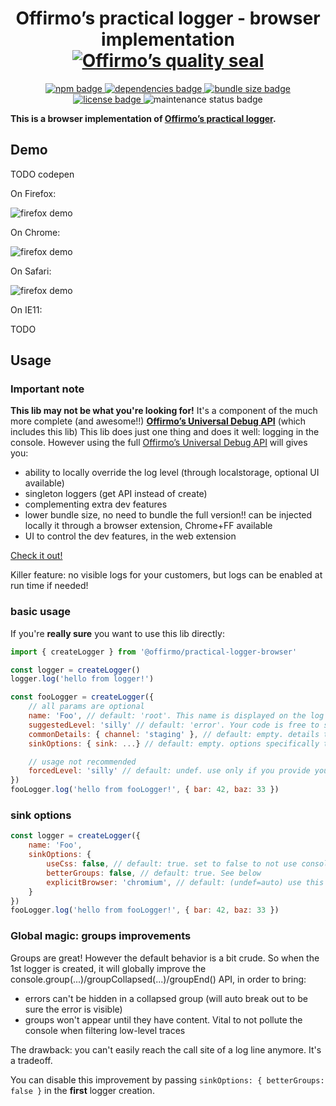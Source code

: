 
<h1 align="center">
	Offirmo’s practical logger - browser implementation<br>
	<a href="https://www.offirmo.net/offirmo-monorepo/0-doc/modules-directory/index.html">
		<img src="https://www.offirmo.net/offirmo-monorepo/0-doc/quality-seal/offirmos_quality_seal.svg" alt="Offirmo’s quality seal">
	</a>
</h1>

<p align="center">
	<a alt="npm package page"
	  href="https://www.npmjs.com/package/@offirmo/practical-logger-browser">
		<img alt="npm badge"
		  src="https://img.shields.io/npm/v/@offirmo/practical-logger-browser.svg">
	</a>
	<a alt="dependencies analysis"
	  href="https://david-dm.org/offirmo/offirmo-monorepo?path=2-foundation%2Fpractical-logger-browser">
		<img alt="dependencies badge"
		  src="https://img.shields.io/david/offirmo/offirmo-monorepo.svg?path=2-foundation%2Fpractical-logger-browser">
	</a>
	<a alt="bundle size evaluation"
	  href="https://bundlephobia.com/result?p=@offirmo/practical-logger-browser">
		<img alt="bundle size badge"
		  src="https://img.shields.io/bundlephobia/minzip/@offirmo/practical-logger-browser.svg">
	</a>
	<a alt="license"
	  href="https://unlicense.org/">
		<img alt="license badge"
		  src="https://img.shields.io/badge/license-public_domain-brightgreen.svg">
	</a>
	<img alt="maintenance status badge"
	  src="https://img.shields.io/maintenance/yes/2020.svg">
</p>

**This is a browser implementation of [Offirmo’s practical logger](https://practical-logger-js.netlify.app/).**

## Demo

TODO codepen

On Firefox:

![firefox demo](https://www.offirmo.net/offirmo-monorepo/0-doc/practical-logger/screens/firefox_20190402.png)

On Chrome:

![firefox demo](https://www.offirmo.net/offirmo-monorepo/0-doc/practical-logger/screens/chromium_20190402.png)

On Safari:

![firefox demo](https://www.offirmo.net/offirmo-monorepo/0-doc/practical-logger/screens/safari_20190402.png)

On IE11:

TODO


## Usage

### Important note

**This lib may not be what you're looking for!**
It's a component of the much more complete (and awesome!!) **[Offirmo’s Universal Debug API](https://universal-debug-api-js.netlify.app/)** (which includes this lib)
This lib does just one thing and does it well: logging in the console.
However using the full [Offirmo’s Universal Debug API](https://universal-debug-api-js.netlify.app/) will gives you:
- ability to locally override the log level (through localstorage, optional UI available)
- singleton loggers (get API instead of create)
- complementing extra dev features
- lower bundle size, no need to bundle the full version!! can be injected locally it through a browser extension, Chrome+FF available
- UI to control the dev features, in the web extension

[Check it out!](https://universal-debug-api-js.netlify.app/)

Killer feature: no visible logs for your customers, but logs can be enabled at run time if needed!

### basic usage

If you're **really sure** you want to use this lib directly:

```javascript
import { createLogger } from '@offirmo/practical-logger-browser'

const logger = createLogger()
logger.log('hello from logger!')

const fooLogger = createLogger({
	// all params are optional
	name: 'Foo', // default: 'root'. This name is displayed on the log line and can be use for filtering
	suggestedLevel: 'silly' // default: 'error'. Your code is free to suggest a level, but should expect it to be dynamically overriden (see Universal Debug API)
	commonDetails: { channel: 'staging' }, // default: empty. details that'll be merged with all log invocations
	sinkOptions: { sink: ...} // default: empty. options specifically targeted at the sink, usually platform dependent

	// usage not recommended
	forcedLevel: 'silly' // default: undef. use only if you provide your own mechanism for dynamically setting the level
})
fooLogger.log('hello from fooLogger!', { bar: 42, baz: 33 })
```

### sink options

```javascript
const logger = createLogger({
	name: 'Foo',
	sinkOptions: {
		useCss: false, // default: true. set to false to not use console styling, ex. if cause problem in a new browser version?
		betterGroups: false, // default: true. See below
		explicitBrowser: 'chromium', // default: (undef=auto) use this to force browser detection. Should never be needed.
    }
})
fooLogger.log('hello from fooLogger!', { bar: 42, baz: 33 })
```

### Global magic: groups improvements

Groups are great! However the default behavior is a bit crude.
So when the 1st logger is created, it will globally improve
the console.group(...)/groupCollapsed(...)/groupEnd() API,
in order to bring:
- errors can't be hidden in a collapsed group (will auto break out to be sure the error is visible)
- groups won't appear until they have content. Vital to not pollute the console when filtering low-level traces

The drawback: you can't easily reach the call site of a log line anymore.
It's a tradeoff.

You can disable this improvement by passing `sinkOptions: { betterGroups: false }` in the **first** logger creation.
